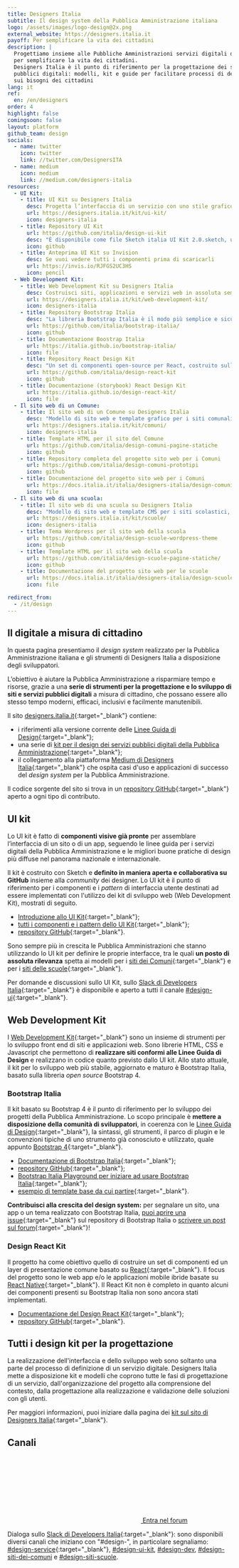 ```yaml
---
title: Designers Italia
subtitle: Il design system della Pubblica Amministrazione italiana
logo: /assets/images/logo-design@2x.png
external_website: https://designers.italia.it
payoff: Per semplificare la vita dei cittadini
description: |
  Progettiamo insieme alle Pubbliche Amministrazioni servizi digitali di qualità
  per semplificare la vita dei cittadini.
  Designers Italia è il punto di riferimento per la progettazione dei servizi
  pubblici digitali: modelli, kit e guide per facilitare processi di design centrati
  sui bisogni dei cittadini
lang: it
ref:
  en: /en/designers
order: 4
highlight: false
comingsoon: false
layout: platform
github_team: design
socials:
  - name: twitter
    icon: twitter
    link: //twitter.com/DesignersITA
  - name: medium
    icon: medium
    link: //medium.com/designers-italia
resources:
  - UI Kit:
    - title: UI Kit su Designers Italia
      desc: Progetta l’interfaccia di un servizio con uno stile grafico semplice e coerente
      url: https://designers.italia.it/kit/ui-kit/
      icon: designers-italia
    - title: Repository UI Kit
      url: https://github.com/italia/design-ui-kit
      desc: "È disponibile come file Sketch italia UI Kit 2.0.sketch, utilizzabile anche attraverso la funzione \"aggiungi come libreria\" di Sketch o importabile su Figma."
      icon: github
    - title: Anteprima UI Kit su Invision
      desc: Se vuoi vedere tutti i componenti prima di scaricarli
      url: https://invis.io/RJFGS2UC3HS
      icon: pencil
  - Web Development Kit:
    - title: Web Development Kit su Designers Italia
      desc: Costruisci siti, applicazioni e servizi web in assoluta semplicità
      url: https://designers.italia.it/kit/web-development-kit/
      icon: designers-italia
    - title: Repository Bootstrap Italia
      desc: "La libreria Bootstrap Italia è il modo più semplice e sicuro per costruire interfacce web moderne, inclusive e semplici da mantenere."
      url: https://github.com/italia/bootstrap-italia/
      icon: github
    - title: Documentazione Boostrap Italia
      url: https://italia.github.io/bootstrap-italia/
      icon: file
    - title: Repository React Design Kit
      desc: "Un set di componenti open-source per React, costruito sulle basi dello UI Kit e della libreria Bootstrap Italia"
      url: https://github.com/italia/design-react-kit
      icon: github
    - title: Documentazione (storybook) React Design Kit
      url: https://italia.github.io/design-react-kit/
      icon: file
  - Il sito web di un Comune:
    - title: Il sito web di un Comune su Designers Italia
      desc: "Modello di sito web e template grafico per i siti comunali, gratis e a disposizione di tutti"
      url: https://designers.italia.it/kit/comuni/
      icon: designers-italia
    - title: Template HTML per il sito del Comune
      url: https://github.com/italia/design-comuni-pagine-statiche
      icon: github
    - title: Repository completa del progetto sito web per i Comuni
      url: https://github.com/italia/design-comuni-prototipi
      icon: github
    - title: Documentazione del progetto sito web per i Comuni
      url: https://docs.italia.it/italia/designers-italia/design-comuni-docs/
      icon: file
  - Il sito web di una scuola:
    - title: Il sito web di una scuola su Designers Italia
      desc: "Modello di sito web e template CMS per i siti scolastici, gratis e a disposizione di tutti"
      url: https://designers.italia.it/kit/scuole/
      icon: designers-italia
    - title: Tema Wordpress per il sito web della scuola
      url: https://github.com/italia/design-scuole-wordpress-theme
      icon: github
    - title: Template HTML per il sito web della scuola
      url: https://github.com/italia/design-scuole-pagine-statiche/
      icon: github
    - title: Documentazione del progetto sito web per le scuole
      url: https://docs.italia.it/italia/designers-italia/design-scuole-docs/
      icon: file

redirect_from:
  - /it/design
---
```


## Il digitale a misura di cittadino

In questa pagina presentiamo il *design system* realizzato per la Pubblica
Amministrazione italiana e gli strumenti di Designers Italia a disposizione
degli sviluppatori.

L’obiettivo è aiutare la Pubblica Amministrazione a risparmiare tempo e risorse,
grazie a una **serie di strumenti per la progettazione e lo sviluppo di siti e servizi pubblici digitali**
a misura di cittadino, che possano essere allo stesso tempo moderni, efficaci,
inclusivi e facilmente manutenibili.

Il sito [designers.italia.it](https://designers.italia.it/){:target="_blank"} contiene:

* i riferimenti alla versione corrente delle [Linee Guida di Design](https://designers.italia.it/guide/){:target="_blank"};
* una serie di [kit per il design dei servizi pubblici digitali della Pubblica Amministrazione](https://designers.italia.it/kit/){:target="_blank"};
* il collegamento alla piattaforma [Medium di Designers Italia](https://designers.italia.it/blog/){:target="_blank"}
  che ospita casi d'uso e applicazioni di successo del *design system* per la
  Pubblica Amministrazione.

Il codice sorgente del sito si trova in un [repository GitHub](https://github.com/italia/designers.italia.it){:target="_blank"}
aperto a ogni tipo di contributo.

## UI kit

Lo UI kit è fatto di **componenti visive già pronte** per assemblare l’interfaccia
di un sito o di un app, seguendo le linee guida per i servizi digitali della
Pubblica Amministrazione e le migliori buone pratiche di design più diffuse nel
panorama nazionale e internazionale.

Il kit è costruito con Sketch e **definito in maniera aperta e collaborativa su GitHub**
insieme alla *community* dei designer. Lo UI kit è il punto di riferimento per i
componenti e i *pattern* di interfaccia utente destinati ad essere implementati
con l'utilizzo dei kit di sviluppo web (Web Development Kit), mostrati di seguito.

* [Introduzione allo UI Kit](https://designers.italia.it/kit/ui-kit/){:target="_blank"};
* [tutti i componenti e i pattern dello UI Kit](https://invis.io/RJFGS2UC3HS){:target="_blank"};
* [repository GitHub](https://github.com/italia/design-ui-kit){:target="_blank"}.

Sono sempre più in crescita le Pubblica Amministrazioni che stanno utilizzando
lo UI kit per definire le proprie interfacce, tra le quali
**un posto di assoluta rilevanza** spetta ai modelli per i
[siti dei Comuni](https://github.com/italia/design-comuni-prototipi){:target="_blank"}
e per i [siti delle scuole](https://github.com/italia/design-scuole-prototipi){:target="_blank"}.

Per domande e discussioni sullo UI Kit, sullo
[Slack di Developers Italia](https://slack.developers.italia.it/){:target="_blank"}
è disponibile e aperto a tutti il canale [#design-ui](https://developersitalia.slack.com/messages/C9N62GX8E/){:target="_blank"}.

## Web Development Kit

I [Web Development Kit](https://designers.italia.it/kit/web-development-kit/){:target="_blank"}
sono un insieme di strumenti per lo sviluppo front end di siti e applicazioni web.
Sono librerie HTML, CSS e Javascript che permettono di **realizzare siti conformi alle Linee Guida di Design**
e realizzano in codice quanto previsto dallo UI kit.
Allo stato attuale, il kit per lo sviluppo web più stabile, aggiornato e maturo
è Bootstrap Italia, basato sulla libreria *open source* Bootstrap 4.

### Bootstrap Italia

Il kit basato su Bootstrap 4 è il punto di riferimento per lo sviluppo dei progetti
della Pubblica Amministrazione. Lo scopo principale è
**mettere a disposizione della comunità di sviluppatori**, in coerenza con le
[Linee Guida di Design](https://docs.italia.it/italia/designers-italia/design-linee-guida-docs/){:target="_blank"},
la sintassi, gli strumenti, il parco di plugin e le convenzioni tipiche di uno
strumento già conosciuto e utilizzato, quale appunto [Bootstrap 4](https://getbootstrap.com/){:target="_blank"}.

* [Documentazione di Bootstrap Italia](https://italia.github.io/bootstrap-italia/){:target="_blank"};
* [repository GitHub](https://github.com/italia/bootstrap-italia){:target="_blank"};
* [Bootstrap Italia Playground per iniziare ad usare Bootstrap Italia](https://github.com/italia/bootstrap-italia-playground){:target="_blank"};
* [esempio di template base da cui partire](https://italia.github.io/bootstrap-italia/docs/esempi/template-vuoto/){:target="_blank"}.

**Contribuisci alla crescita del design system:** per segnalare un sito, una app
o un tema realizzato con Bootstrap Italia, [puoi aprire una issue](https://github.com/italia/bootstrap-italia/issues){:target="_blank"}
sul repository di Bootstrap Italia o [scrivere un post sul forum](https://forum.italia.it/c/design/esempi-linee-guida){:target="_blank"}!

### Design React Kit

Il progetto ha come obiettivo quello di costruire un set di componenti ed un
layer di presentazione comune basato su [React](https://github.com/facebook/react/){:target="_blank"}.
Il focus del progetto sono le web app e/o le applicazioni mobile ibride basate
su [React Native](https://facebook.github.io/react-native/){:target="_blank"}.
Il React Kit non è completo in quanto alcuni dei componenti presenti su
Bootstrap Italia non sono ancora stati implementati.

* [Documentazione del Design React Kit](https://italia.github.io/design-react-kit/){:target="_blank"};
* [repository GitHub](https://github.com/italia/design-react-kit){:target="_blank"}.

## Tutti i design kit per la progettazione

La realizzazione dell'interfaccia e dello sviluppo web sono soltanto una parte
del processo di definizione di un servizio digitale. Designers Italia mette a
disposizione kit e modelli che coprono tutte le fasi di progettazione di un
servizio, dall'organizzazione del progetto alla comprensione del contesto,
dalla progettazione alla realizzazione e validazione delle soluzioni con gli utenti.

Per maggiori informazioni, puoi iniziare dalla pagina dei
[kit sul sito di Designers Italia](https://designers.italia.it/kit/){:target="_blank"}.

## Canali

<a class="btn btn-primary" href="https://forum.italia.it/c/design" target="_blank"><svg class="icon icon-white p-1 mr-1"><use xlink:href="/assets/svg/sprite.svg#it-horn"></use></svg>
  Entra nel forum
</a>

Dialoga sullo [Slack di Developers Italia](https://slack.developers.italia.it/){:target="_blank"}:
sono disponibili diversi canali che iniziano con "#design-", in particolare
segnaliamo: [#design-service](https://developersitalia.slack.com/messages/C9HKFKU9J/){:target="_blank"},
[#design-ui-kit](https://developersitalia.slack.com/archives/C9N62GX8E),
[#design-dev](https://developersitalia.slack.com/archives/C7VPAUVB3),
[#design-siti-dei-comuni](https://developersitalia.slack.com/archives/CME9AD8NN)
e [#design-siti-scuole](https://developersitalia.slack.com/archives/CQ7J0KANT).
